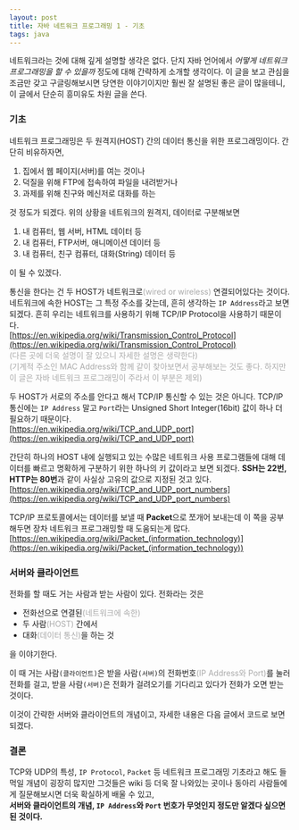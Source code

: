 ```yaml
---
layout: post
title: 자바 네트워크 프로그래밍 1 - 기초
tags: java
---
```


네트워크라는 것에 대해 깊게 설명할 생각은 없다. 단지 자바 언어에서 *어떻게 네트워크 프로그래밍을 할 수 있을까* 정도에 대해 간략하게 소개할 생각이다. 이 글을 보고 관심을 조금만 갖고 구글링해보시면 당연한 이야기이지만 훨씬 잘 설명된 좋은 글이 많을테니, 이 글에서 단순히 흥미유도 차원 글을 쓴다.

### 기초 ###

네트워크 프로그래밍은 두 원격지(HOST) 간의 데이터 통신을 위한 프로그래밍이다.
간단히 비유하자면,

1. 집에서 웹 페이지(서버)를 여는 것이나
2. 덕질을 위해 FTP에 접속하여 파일을 내려받거나
3. 과제를 위해 친구와 메신저로 대화를 하는

것 정도가 되겠다. 위의 상황을 네트워크의 원격지, 데이터로 구분해보면

1. 내 컴퓨터, 웹 서버, HTML 데이터 등
2. 내 컴퓨터, FTP서버, 애니메이션 데이터 등
3. 내 컴퓨터, 친구 컴퓨터, 대화(String) 데이터 등

이 될 수 있겠다.

통신을 한다는 건 두 HOST가 네트워크로<span style="color: #aaa;">(wired or wireless)</span> 연결되어있다는 것이다.  
네트워크에 속한 HOST는 그 특정 주소를 갖는데, 흔히 생각하는 `IP Address`라고 보면 되겠다. 흔히 우리는 네트워크를 사용하기 위해 TCP/IP Protocol을 사용하기 때문이다.  
[https://en.wikipedia.org/wiki/Transmission_Control_Protocol](https://en.wikipedia.org/wiki/Transmission_Control_Protocol)  
<span style="color: #aaa;">(다른 곳에 더욱 설명이 잘 있으니 자세한 설명은 생략한다)</span>  
<span style="color: #aaa;">(기계적 주소인 MAC Address와 함께 같이 찾아보면서 공부해보는 것도 좋다. 하지만 이 글은 자바 네트워크 프로그래밍이 주라서 이 부분은 제외)</span>

두 HOST가 서로의 주소를 안다고 해서 TCP/IP 통신할 수 있는 것은 아니다. TCP/IP 통신에는 `IP Address` 말고 `Port`라는 Unsigned Short Integer(16bit) 값이 하나 더 필요하기 때문이다.  
[https://en.wikipedia.org/wiki/TCP_and_UDP_port](https://en.wikipedia.org/wiki/TCP_and_UDP_port)

간단히 하나의 HOST 내에 실행되고 있는 수많은 네트워크 사용 프로그램들에 대해 데이터를 빠르고 명확하게 구분하기 위한 하나의 키 값이라고 보면 되겠다. **SSH는 22번, HTTP는 80번**과 같이 사실상 고유의 값으로 지정된 것고 있다.  
[https://en.wikipedia.org/wiki/TCP_and_UDP_port_numbers](https://en.wikipedia.org/wiki/TCP_and_UDP_port_numbers)

TCP/IP 프로토콜에서는 데이터를 보낼 때 **Packet**으로 쪼개어 보내는데 이 쪽을 공부해두면 장차 네트워크 프로그래밍할 때 도움되는게 많다.  
[https://en.wikipedia.org/wiki/Packet_(information_technology)](https://en.wikipedia.org/wiki/Packet_(information_technology))

### 서버와 클라이언트 ###

전화를 할 때도 거는 사람과 받는 사람이 있다. 전화라는 것은 

* 전화선으로 연결된<span style="color: #aaa;">(네트워크에 속한)</span>
* 두 사람<span style="color: #aaa;">(HOST)</span> 간에서
* 대화<span style="color: #aaa;">(데이터 통신)</span>을 하는 것

을 이야기한다.

이 때 거는 사람`(클라이언트)`은 받을 사람`(서버)`의 전화번호<span style="color: #aaa;">(IP Address와 Port)</span>를 눌러 전화를 걸고, 받을 사람`(서버)`은 전화가 걸려오기를 기다리고 있다가 전화가 오면 받는 것이다.

이것이 간략한 서버와 클라이언트의 개념이고, 자세한 내용은 다음 글에서 코드로 보면 되겠다.

### 결론 ###

TCP와 UDP의 특성, `IP Protocol`, `Packet` 등 네트워크 프로그래밍 기초라고 해도 들먹일 개념이 굉장히 많지만 그것들은 wiki 등 더욱 잘 나와있는 곳이나 동아리 사람들에게 질문해보시면 더욱 확실하게 배울 수 있고,  
**서버와 클라이언트의 개념, `IP Address`와 `Port` 번호가 무엇인지 정도만 알겠다 싶으면 된 것이다.**